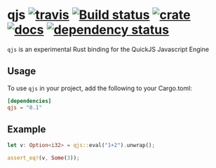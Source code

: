 # qjs [![travis](https://travis-ci.org/flier/rust-quickjs.svg?branch=master)](https://travis-ci.org/flier/rust-quickjs) [![Build status](https://ci.appveyor.com/api/projects/status/jhlk20pjdrx0jh5u?svg=true)](https://ci.appveyor.com/project/flier/rust-quickjs) [![crate](https://img.shields.io/crates/v/qjs.svg)](https://crates.io/crates/qjs) [![docs](https://docs.rs/qjs/badge.svg)](https://docs.rs/crate/qjs/) [![dependency status](https://deps.rs/repo/github/flier/rust-quickjs/status.svg)](https://deps.rs/repo/github/flier/rust-quickjs)

`qjs` is an experimental Rust binding for the QuickJS Javascript Engine

## Usage

To use `qjs` in your project, add the following to your Cargo.toml:

```toml
[dependencies]
qjs = "0.1"
```

## Example

```rust
let v: Option<i32> = qjs::eval("1+2").unwrap();

assert_eq!(v, Some(3));
```
